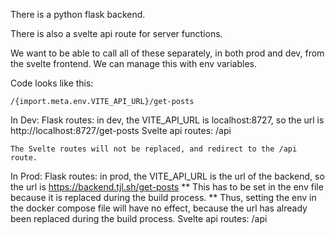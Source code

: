 
There is a python flask backend.

There is also a svelte api route for server functions.

We want to be able to call all of these separately, in both prod and dev, from the svelte frontend. We can manage this with env variables.

Code looks like this:

```
/{import.meta.env.VITE_API_URL}/get-posts
```

In Dev:
    Flask routes: in dev, the VITE_API_URL is localhost:8727, so the url is http://localhost:8727/get-posts
    Svelte api routes: /api

    The Svelte routes will not be replaced, and redirect to the /api route.

In Prod:
    Flask routes: in prod, the VITE_API_URL is the url of the backend, so the url is https://backend.tjl.sh/get-posts
    ** This has to be set in the env file because it is replaced during the build process. **
    Thus, setting the env in the docker compose file will have no effect, because the url has already been replaced during the build process.
    Svelte api routes: /api
